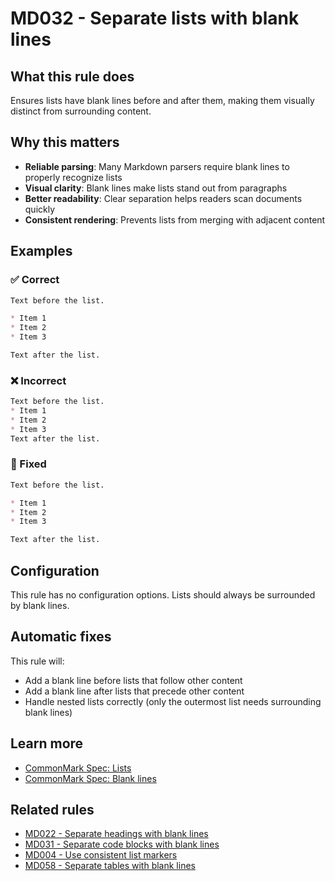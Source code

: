 # MD032 - Separate lists with blank lines

## What this rule does

Ensures lists have blank lines before and after them, making them visually distinct from surrounding content.

## Why this matters

- **Reliable parsing**: Many Markdown parsers require blank lines to properly recognize lists
- **Visual clarity**: Blank lines make lists stand out from paragraphs
- **Better readability**: Clear separation helps readers scan documents quickly
- **Consistent rendering**: Prevents lists from merging with adjacent content

## Examples

### ✅ Correct

```markdown
Text before the list.

* Item 1
* Item 2
* Item 3

Text after the list.
```

### ❌ Incorrect

<!-- rumdl-disable MD032 -->

```markdown
Text before the list.
* Item 1
* Item 2
* Item 3
Text after the list.
```

<!-- rumdl-enable MD032 -->

### 🔧 Fixed

```markdown
Text before the list.

* Item 1
* Item 2
* Item 3

Text after the list.
```

## Configuration

This rule has no configuration options. Lists should always be surrounded by blank lines.

## Automatic fixes

This rule will:

- Add a blank line before lists that follow other content
- Add a blank line after lists that precede other content
- Handle nested lists correctly (only the outermost list needs surrounding blank lines)

## Learn more

- [CommonMark Spec: Lists](https://spec.commonmark.org/0.31.2/#lists)
- [CommonMark Spec: Blank lines](https://spec.commonmark.org/0.31.2/#blank-lines)

## Related rules

- [MD022 - Separate headings with blank lines](md022.md)
- [MD031 - Separate code blocks with blank lines](md031.md)
- [MD004 - Use consistent list markers](md004.md)
- [MD058 - Separate tables with blank lines](md058.md)
